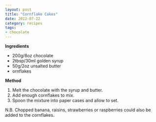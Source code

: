```yaml
---
layout: post
title: "Cornflake Cakes"
date: 2012-07-22 
category: recipes
tags: 
- chocolate
---
```


<b>Ingredients </b>

* 200g/8oz chocolate
* 2tbsp/30ml golden syrup
* 50g/2oz unsalted butter
* ornflakes 

<b>Method </b>

1. Melt the chocolate with the syrup and butter.
2. Add enough cornflakes to mix.
3. Spoon the mixture into paper cases and allow to set.
<p>N.B. Chopped banana, raisins, strawberries or raspberries could also
be added to the cornflakes. 
</p>
 











